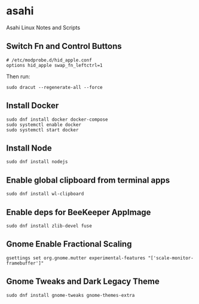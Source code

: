 # asahi
Asahi Linux Notes and Scripts

## Switch Fn and Control Buttons
```
# /etc/modprobe.d/hid_apple.conf
options hid_apple swap_fn_leftctrl=1
```
Then run:
```
sudo dracut --regenerate-all --force
```

## Install Docker
```
sudo dnf install docker docker-compose
sudo systemctl enable docker
sudo systemctl start docker
```

## Install Node
```
sudo dnf install nodejs
```

## Enable global clipboard from terminal apps
```
sudo dnf install wl-clipboard
```

## Enable deps for BeeKeeper AppImage
```
sudo dnf install zlib-devel fuse
```

## Gnome Enable Fractional Scaling
```
gsettings set org.gnome.mutter experimental-features "['scale-monitor-framebuffer']"
```

## Gnome Tweaks and Dark Legacy Theme
```
sudo dnf install gnome-tweaks gnome-themes-extra
```

